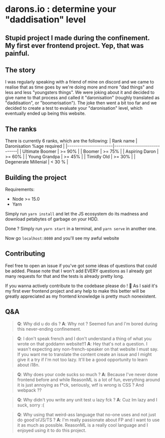 # darons.io : determine your "daddisation" level

## Stupid project I made during the confinement. My first ever frontend project. Yep, that was painful.

## The story
I was regularly speaking with a friend of mine on discord and we came to realise that as time goes by we're doing more and more "dad things" and less and less "youngsters things". We were joking about it and decided to give name to that process and called it "daronisation" (roughly translated as "daddisation", or "boomerisation"). The joke then went a bit too far and we decided to create a test to evaluate your "daronisation" level, which eventually ended up being this website.

## The ranks
There is currently 6 ranks, which are the following:
|        Rank name      | Daronisation %age required  |
|-----------------------|-----------------------------|
| Ultimate Boomer       | >= 90%                      |
| Boomer                | >= 75%                      |
| Aspiring Daron        | >= 60%                      |
| Young Grandpa         | >= 45%                      |
| Timidly Old           | >= 30%                      |
| Degenerate Millenial  | < 30 %                      |

## Building the project
Requirements:
- Node >= 15.0
- Yarn

Simply run `yarn install` and let the JS ecosystem do its madness and download petabytes of garbage on your HDD.

Done ? Simply run `yarn start` in a terminal, and `yarn serve` in another one.

Now go `localhost:8080` and you'll see my awful website


## Contributing
Feel free to open an issue if you've got some ideas of questions that could be added. Please note that I won't add EVERY questions as I already got many requests for that and the tests is already pretty long.

If you wanna actively contribute to the codebase please do ! :pray: As I said it's my first ever frontend project  and any help to make this better will be greatly appreciated as my frontend knowledge is pretty much nonexistent.



## Q&A
> **Q**: Why did u do dis ? **A**: Why not ? Seemed fun and I'm bored during this never-ending confinement.

> **Q**: I don't speak french and I don't understand a thing of what you wrote on that goddamn website!!1 **A**: Hey that's not a question. I wasn't expecting any non-french-speaker on that website I must say. If you want me to translate the content create an issue and I might give it a try if I'm not too lazy. It'll be a good opportunity to learn about i18n.

> **Q**: Why does your code sucks so much ? **A**: Because I've never done frontend before and while ReasonML is a lot of fun, everything around it is just annoying as f*ck, seriously, wtf is wrong is CSS ? And webpack ??

> **Q**: Why didn't you write any unit test u lazy fck ? **A**: Cuz Im lazy and I suck, sorry :(

> **Q**: Why using that weird-ass language that no-one uses and not just do good'ol'JS/TS ? **A**: I'm really passionate about FP and I want to use it as much as possible. ReasonML is a really cool language and I enjoyed using it to do this project.